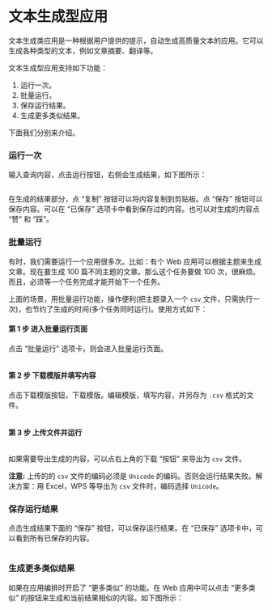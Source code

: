 # 文本生成型应用

文本生成类应用是一种根据用户提供的提示，自动生成高质量文本的应用。它可以生成各种类型的文本，例如文章摘要、翻译等。

文本生成型应用支持如下功能：

1. 运行一次。
2. 批量运行。
3. 保存运行结果。
4. 生成更多类似结果。

下面我们分别来介绍。

### 运行一次

输入查询内容，点击运行按钮，右侧会生成结果，如下图所示：

<figure><img src="https://assets-docs.dify.ai/dify-enterprise-mintlify/zh_CN/guides/application-publishing/launch-your-webapp-quickly/c211c29aa03c4985bc5a90d2a6903e59.png" alt=""><figcaption></figcaption></figure>

在生成的结果部分，点 “复制” 按钮可以将内容复制到剪贴板。点 “保存” 按钮可以保存内容。可以在 “已保存” 选项卡中看到保存过的内容。也可以对生成的内容点 “赞” 和 “踩”。

### 批量运行

有时，我们需要运行一个应用很多次。比如：有个 Web 应用可以根据主题来生成文章。现在要生成 100 篇不同主题的文章。那么这个任务要做 100 次，很麻烦。而且，必须等一个任务完成才能开始下一个任务。

上面的场景，用批量运行功能，操作便利(把主题录入一个 `csv` 文件，只需执行一次)，也节约了生成的时间(多个任务同时运行)。使用方式如下：

#### 第 1 步 进入批量运行页面

点击 “批量运行” 选项卡，则会进入批量运行页面。

<figure><img src="https://assets-docs.dify.ai/dify-enterprise-mintlify/zh_CN/guides/application-publishing/launch-your-webapp-quickly/1983dbeda4308ce4d4ee592db91d264b.png" alt=""><figcaption></figcaption></figure>

#### 第 2 步 下载模版并填写内容

点击下载模版按钮，下载模版。编辑模版，填写内容，并另存为 `.csv` 格式的文件。

<figure><img src="https://assets-docs.dify.ai/dify-enterprise-mintlify/zh_CN/guides/application-publishing/launch-your-webapp-quickly/e39c10e8f250ab3446466f2b85601798.png" alt=""><figcaption></figcaption></figure>

#### 第 3 步 上传文件并运行

<figure><img src="https://assets-docs.dify.ai/dify-enterprise-mintlify/zh_CN/guides/application-publishing/launch-your-webapp-quickly/2ff10da8d0d9a728531ccdb8edc10ad4.png" alt=""><figcaption></figcaption></figure>

如果需要导出生成的内容，可以点右上角的下载 “按钮” 来导出为 `csv` 文件。

**注意:** 上传的的 `csv` 文件的编码必须是 `Unicode` 的编码。否则会运行结果失败。解决方案：用 Excel，WPS 等导出为 `csv` 文件时，编码选择 `Unicode`。

### 保存运行结果

点击生成结果下面的 “保存” 按钮，可以保存运行结果。在 “已保存” 选项卡中，可以看到所有已保存的内容。

<figure><img src="https://assets-docs.dify.ai/dify-enterprise-mintlify/zh_CN/guides/application-publishing/launch-your-webapp-quickly/fff0654787d9b26fefc7b38a8b1e1233.png" alt=""><figcaption></figcaption></figure>

### 生成更多类似结果

如果在应用编排时开启了 “更多类似” 的功能。在 Web 应用中可以点击 “更多类似” 的按钮来生成和当前结果相似的内容。如下图所示：

<figure><img src="https://assets-docs.dify.ai/dify-enterprise-mintlify/zh_CN/guides/application-publishing/launch-your-webapp-quickly/9436fc90b8af59afd2e654f29f614c6e.png" alt=""><figcaption></figcaption></figure>
